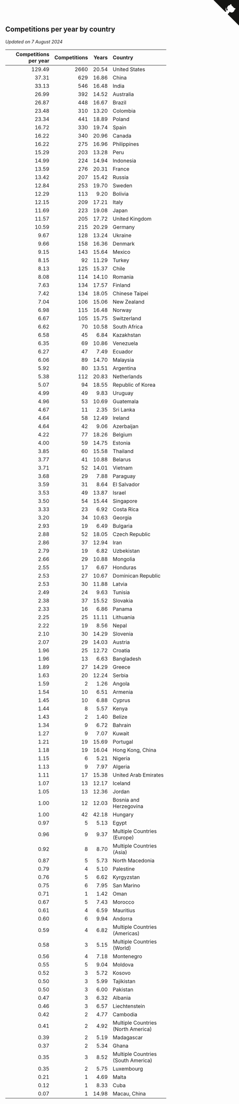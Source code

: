## Competitions per year by country

*Updated on  7 August 2024*

| Competitions per year | Competitions | Years | Country |
| ---: | ---: | ---: | :--- |
| 129.49 | 2660 | 20.54 | United States |
| 37.31 | 629 | 16.86 | China |
| 33.13 | 546 | 16.48 | India |
| 26.99 | 392 | 14.52 | Australia |
| 26.87 | 448 | 16.67 | Brazil |
| 23.48 | 310 | 13.20 | Colombia |
| 23.34 | 441 | 18.89 | Poland |
| 16.72 | 330 | 19.74 | Spain |
| 16.22 | 340 | 20.96 | Canada |
| 16.22 | 275 | 16.96 | Philippines |
| 15.29 | 203 | 13.28 | Peru |
| 14.99 | 224 | 14.94 | Indonesia |
| 13.59 | 276 | 20.31 | France |
| 13.42 | 207 | 15.42 | Russia |
| 12.84 | 253 | 19.70 | Sweden |
| 12.29 | 113 | 9.20 | Bolivia |
| 12.15 | 209 | 17.21 | Italy |
| 11.69 | 223 | 19.08 | Japan |
| 11.57 | 205 | 17.72 | United Kingdom |
| 10.59 | 215 | 20.29 | Germany |
| 9.67 | 128 | 13.24 | Ukraine |
| 9.66 | 158 | 16.36 | Denmark |
| 9.15 | 143 | 15.64 | Mexico |
| 8.15 | 92 | 11.29 | Turkey |
| 8.13 | 125 | 15.37 | Chile |
| 8.08 | 114 | 14.10 | Romania |
| 7.63 | 134 | 17.57 | Finland |
| 7.42 | 134 | 18.05 | Chinese Taipei |
| 7.04 | 106 | 15.06 | New Zealand |
| 6.98 | 115 | 16.48 | Norway |
| 6.67 | 105 | 15.75 | Switzerland |
| 6.62 | 70 | 10.58 | South Africa |
| 6.58 | 45 | 6.84 | Kazakhstan |
| 6.35 | 69 | 10.86 | Venezuela |
| 6.27 | 47 | 7.49 | Ecuador |
| 6.06 | 89 | 14.70 | Malaysia |
| 5.92 | 80 | 13.51 | Argentina |
| 5.38 | 112 | 20.83 | Netherlands |
| 5.07 | 94 | 18.55 | Republic of Korea |
| 4.99 | 49 | 9.83 | Uruguay |
| 4.96 | 53 | 10.69 | Guatemala |
| 4.67 | 11 | 2.35 | Sri Lanka |
| 4.64 | 58 | 12.49 | Ireland |
| 4.64 | 42 | 9.06 | Azerbaijan |
| 4.22 | 77 | 18.26 | Belgium |
| 4.00 | 59 | 14.75 | Estonia |
| 3.85 | 60 | 15.58 | Thailand |
| 3.77 | 41 | 10.88 | Belarus |
| 3.71 | 52 | 14.01 | Vietnam |
| 3.68 | 29 | 7.88 | Paraguay |
| 3.59 | 31 | 8.64 | El Salvador |
| 3.53 | 49 | 13.87 | Israel |
| 3.50 | 54 | 15.44 | Singapore |
| 3.33 | 23 | 6.92 | Costa Rica |
| 3.20 | 34 | 10.63 | Georgia |
| 2.93 | 19 | 6.49 | Bulgaria |
| 2.88 | 52 | 18.05 | Czech Republic |
| 2.86 | 37 | 12.94 | Iran |
| 2.79 | 19 | 6.82 | Uzbekistan |
| 2.66 | 29 | 10.88 | Mongolia |
| 2.55 | 17 | 6.67 | Honduras |
| 2.53 | 27 | 10.67 | Dominican Republic |
| 2.53 | 30 | 11.88 | Latvia |
| 2.49 | 24 | 9.63 | Tunisia |
| 2.38 | 37 | 15.52 | Slovakia |
| 2.33 | 16 | 6.86 | Panama |
| 2.25 | 25 | 11.11 | Lithuania |
| 2.22 | 19 | 8.56 | Nepal |
| 2.10 | 30 | 14.29 | Slovenia |
| 2.07 | 29 | 14.03 | Austria |
| 1.96 | 25 | 12.72 | Croatia |
| 1.96 | 13 | 6.63 | Bangladesh |
| 1.89 | 27 | 14.29 | Greece |
| 1.63 | 20 | 12.24 | Serbia |
| 1.59 | 2 | 1.26 | Angola |
| 1.54 | 10 | 6.51 | Armenia |
| 1.45 | 10 | 6.88 | Cyprus |
| 1.44 | 8 | 5.57 | Kenya |
| 1.43 | 2 | 1.40 | Belize |
| 1.34 | 9 | 6.72 | Bahrain |
| 1.27 | 9 | 7.07 | Kuwait |
| 1.21 | 19 | 15.69 | Portugal |
| 1.18 | 19 | 16.04 | Hong Kong, China |
| 1.15 | 6 | 5.21 | Nigeria |
| 1.13 | 9 | 7.97 | Algeria |
| 1.11 | 17 | 15.38 | United Arab Emirates |
| 1.07 | 13 | 12.17 | Iceland |
| 1.05 | 13 | 12.36 | Jordan |
| 1.00 | 12 | 12.03 | Bosnia and Herzegovina |
| 1.00 | 42 | 42.18 | Hungary |
| 0.97 | 5 | 5.13 | Egypt |
| 0.96 | 9 | 9.37 | Multiple Countries (Europe) |
| 0.92 | 8 | 8.70 | Multiple Countries (Asia) |
| 0.87 | 5 | 5.73 | North Macedonia |
| 0.79 | 4 | 5.10 | Palestine |
| 0.76 | 5 | 6.62 | Kyrgyzstan |
| 0.75 | 6 | 7.95 | San Marino |
| 0.71 | 1 | 1.42 | Oman |
| 0.67 | 5 | 7.43 | Morocco |
| 0.61 | 4 | 6.59 | Mauritius |
| 0.60 | 6 | 9.94 | Andorra |
| 0.59 | 4 | 6.82 | Multiple Countries (Americas) |
| 0.58 | 3 | 5.15 | Multiple Countries (World) |
| 0.56 | 4 | 7.18 | Montenegro |
| 0.55 | 5 | 9.04 | Moldova |
| 0.52 | 3 | 5.72 | Kosovo |
| 0.50 | 3 | 5.99 | Tajikistan |
| 0.50 | 3 | 6.00 | Pakistan |
| 0.47 | 3 | 6.32 | Albania |
| 0.46 | 3 | 6.57 | Liechtenstein |
| 0.42 | 2 | 4.77 | Cambodia |
| 0.41 | 2 | 4.92 | Multiple Countries (North America) |
| 0.39 | 2 | 5.19 | Madagascar |
| 0.37 | 2 | 5.34 | Ghana |
| 0.35 | 3 | 8.52 | Multiple Countries (South America) |
| 0.35 | 2 | 5.75 | Luxembourg |
| 0.21 | 1 | 4.69 | Malta |
| 0.12 | 1 | 8.33 | Cuba |
| 0.07 | 1 | 14.98 | Macau, China |


<a href="https://github.com/jonatanklosko/wca_statistics" class="github-corner" aria-label="View source on Github"><svg width="80" height="80" viewBox="0 0 250 250" style="fill:#151513; color:#fff; position: absolute; top: 0; border: 0; right: 0;" aria-hidden="true"><path d="M0,0 L115,115 L130,115 L142,142 L250,250 L250,0 Z"></path><path d="M128.3,109.0 C113.8,99.7 119.0,89.6 119.0,89.6 C122.0,82.7 120.5,78.6 120.5,78.6 C119.2,72.0 123.4,76.3 123.4,76.3 C127.3,80.9 125.5,87.3 125.5,87.3 C122.9,97.6 130.6,101.9 134.4,103.2" fill="currentColor" style="transform-origin: 130px 106px;" class="octo-arm"></path><path d="M115.0,115.0 C114.9,115.1 118.7,116.5 119.8,115.4 L133.7,101.6 C136.9,99.2 139.9,98.4 142.2,98.6 C133.8,88.0 127.5,74.4 143.8,58.0 C148.5,53.4 154.0,51.2 159.7,51.0 C160.3,49.4 163.2,43.6 171.4,40.1 C171.4,40.1 176.1,42.5 178.8,56.2 C183.1,58.6 187.2,61.8 190.9,65.4 C194.5,69.0 197.7,73.2 200.1,77.6 C213.8,80.2 216.3,84.9 216.3,84.9 C212.7,93.1 206.9,96.0 205.4,96.6 C205.1,102.4 203.0,107.8 198.3,112.5 C181.9,128.9 168.3,122.5 157.7,114.1 C157.9,116.9 156.7,120.9 152.7,124.9 L141.0,136.5 C139.8,137.7 141.6,141.9 141.8,141.8 Z" fill="currentColor" class="octo-body"></path></svg></a><style>.github-corner:hover .octo-arm{animation:octocat-wave 560ms ease-in-out}@keyframes octocat-wave{0%,100%{transform:rotate(0)}20%,60%{transform:rotate(-25deg)}40%,80%{transform:rotate(10deg)}}@media (max-width:500px){.github-corner:hover .octo-arm{animation:none}.github-corner .octo-arm{animation:octocat-wave 560ms ease-in-out}}</style>
